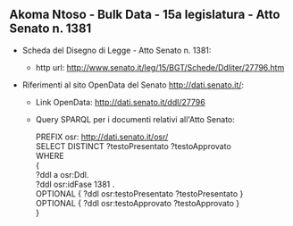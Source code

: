 ## Akoma Ntoso - Bulk Data - 15a legislatura - Atto Senato n. 1381 ##

* Scheda del Disegno di Legge - Atto Senato n. 1381:
	* http url: http://www.senato.it/leg/15/BGT/Schede/Ddliter/27796.htm

* Riferimenti al sito OpenData del Senato http://dati.senato.it/:
	* Link OpenData: http://dati.senato.it/ddl/27796
	* Query SPARQL per i documenti relativi all'Atto Senato:

        PREFIX osr: <http://dati.senato.it/osr/>  
		SELECT DISTINCT ?testoPresentato ?testoApprovato  
		WHERE  
		{  
		    ?ddl a osr:Ddl.  
		    ?ddl osr:idFase 1381 .  
		    OPTIONAL { ?ddl osr:testoPresentato ?testoPresentato }  
		    OPTIONAL { ?ddl osr:testoApprovato ?testoApprovato }  
		}
		